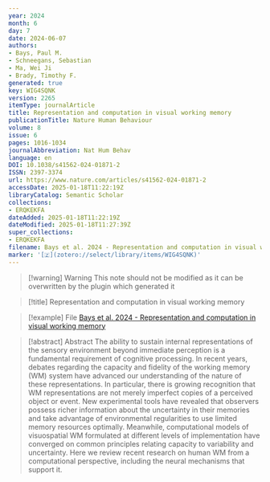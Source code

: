 ```yaml
---
year: 2024
month: 6
day: 7
date: 2024-06-07
authors:
- Bays, Paul M.
- Schneegans, Sebastian
- Ma, Wei Ji
- Brady, Timothy F.
generated: true
key: WIG4SQNK
version: 2265
itemType: journalArticle
title: Representation and computation in visual working memory
publicationTitle: Nature Human Behaviour
volume: 8
issue: 6
pages: 1016-1034
journalAbbreviation: Nat Hum Behav
language: en
DOI: 10.1038/s41562-024-01871-2
ISSN: 2397-3374
url: https://www.nature.com/articles/s41562-024-01871-2
accessDate: 2025-01-18T11:22:19Z
libraryCatalog: Semantic Scholar
collections:
- ERQKEKFA
dateAdded: 2025-01-18T11:22:19Z
dateModified: 2025-01-18T11:27:39Z
super_collections:
- ERQKEKFA
filename: Bays et al. 2024 - Representation and computation in visual working memory
marker: '[🇿](zotero://select/library/items/WIG4SQNK)'
---
```



 > 
 > \[!warning\] Warning
 > This note should not be modified as it can be overwritten by the plugin which generated it

 > 
 > \[!title\] Representation and computation in visual working memory

 > 
 > \[!example\] File
 > [Bays et al. 2024 - Representation and computation in visual working memory](Bays%20et%20al.%202024%20-%20Representation%20and%20computation%20in%20visual%20working%20memory.pdf)

 > 
 > \[!abstract\] Abstract
 > The ability to sustain internal representations of the sensory environment beyond immediate perception is a fundamental requirement of cognitive processing. In recent years, debates regarding the capacity and fidelity of the working memory (WM) system have advanced our understanding of the nature of these representations. In particular, there is growing recognition that WM representations are not merely imperfect copies of a perceived object or event. New experimental tools have revealed that observers possess richer information about the uncertainty in their memories and take advantage of environmental regularities to use limited memory resources optimally. Meanwhile, computational models of visuospatial WM formulated at different levels of implementation have converged on common principles relating capacity to variability and uncertainty. Here we review recent research on human WM from a computational perspective, including the neural mechanisms that support it.
